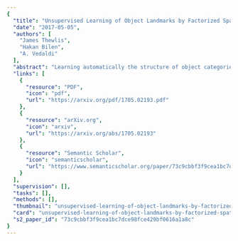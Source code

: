```yaml
---
{
  "title": "Unsupervised Learning of Object Landmarks by Factorized Spatial Embeddings",
  "date": "2017-05-05",
  "authors": [
    "James Thewlis",
    "Hakan Bilen",
    "A. Vedaldi"
  ],
  "abstract": "Learning automatically the structure of object categories remains an important open problem in computer vision. In this paper, we propose a novel unsupervised approach that can discover and learn landmarks in object categories, thus characterizing their structure. Our approach is based on factorizing image deformations, as induced by a viewpoint change or an object deformation, by learning a deep neural network that detects landmarks consistently with such visual effects. Furthermore, we show that the learned landmarks establish meaningful correspondences between different object instances in a category without having to impose this requirement explicitly. We assess the method qualitatively on a variety of object types, natural and man-made. We also show that our unsupervised landmarks are highly predictive of manually-annotated landmarks in face benchmark datasets, and can be used to regress these with a high degree of accuracy.",
  "links": [
    {
      "resource": "PDF",
      "icon": "pdf",
      "url": "https://arxiv.org/pdf/1705.02193.pdf"
    },
    {
      "resource": "arXiv.org",
      "icon": "arxiv",
      "url": "https://arxiv.org/abs/1705.02193"
    },
    {
      "resource": "Semantic Scholar",
      "icon": "semanticscholar",
      "url": "https://www.semanticscholar.org/paper/73c9cbbf3f9cea1bc7dce98fce429bf0616a1a8c"
    }
  ],
  "supervision": [],
  "tasks": [],
  "methods": [],
  "thumbnail": "unsupervised-learning-of-object-landmarks-by-factorized-spatial-embeddings-thumb.jpg",
  "card": "unsupervised-learning-of-object-landmarks-by-factorized-spatial-embeddings-card.jpg",
  "s2_paper_id": "73c9cbbf3f9cea1bc7dce98fce429bf0616a1a8c"
}
---
```


